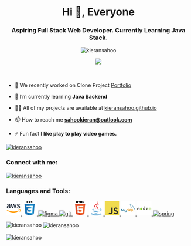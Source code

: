 <h1 align="center">Hi 👋, Everyone</h1>
<h3 align="center">Aspiring Full Stack Web Developer. Currently Learning Java Stack.</h3>
<p align="center"> <img src="https://komarev.com/ghpvc/?username=kieransahoo&label=Profile%20views&color=0e75b6&style=flat" alt="kieransahoo" /> </p>
<p align="center" > <img  src="https://www.wingstechsolutions.com/wp-content/uploads/2022/03/full-stack-development.gif"/> </p>






<p align="left"> <a href="https://twitter.com/" target="blank"><img src="https://img.shields.io/twitter/follow/?logo=twitter&style=for-the-badge" alt="" /></a> </p>

- 🔭 We recently worked on Clone Project [Portfolio](https://kieransahoo.github.io/)

- 🌱 I’m currently learning **Java Backend**

- 👨‍💻 All of my projects are available at [kieransahoo.github.io](kieransahoo.github.io)

- 📫 How to reach me **sahookieran@outlook.com**

- ⚡ Fun fact **I like play to play video games.**

<p align="left"> <a href="https://github.com/ryo-ma/github-profile-trophy"><img src="https://github-profile-trophy.vercel.app/?username=kieransahoo" alt="kieransahoo" /></a> </p>

<h3 align="left">Connect with me:</h3>
<p align="left">
<a href="https://linkedin.com/in/kieransahoo" target="blank"><img align="center" src="https://raw.githubusercontent.com/rahuldkjain/github-profile-readme-generator/master/src/images/icons/Social/linked-in-alt.svg" alt="kieransahoo" height="30" width="40" /></a>
</p>

<h3 align="left">Languages and Tools:</h3>
<p align="left"> <a  href="https://aws.amazon.com" target="_blank" rel="noreferrer"> <img margin-right="24px" src="https://raw.githubusercontent.com/devicons/devicon/master/icons/amazonwebservices/amazonwebservices-original-wordmark.svg" alt="aws" width="40" height="40"/> </a> <a href="https://www.w3schools.com/css/" target="_blank" rel="noreferrer"> <img margin-right="24px" src="https://raw.githubusercontent.com/devicons/devicon/master/icons/css3/css3-original-wordmark.svg" alt="css3" width="40" height="40"/> </a> <a href="https://www.figma.com/" target="_blank" rel="noreferrer"> <img margin-right="24px" src="https://www.vectorlogo.zone/logos/figma/figma-icon.svg" alt="figma" width="40" height="40"/> </a> <a href="https://git-scm.com/" target="_blank" rel="noreferrer"> <img  margin-right="24px" src="https://www.vectorlogo.zone/logos/git-scm/git-scm-icon.svg" alt="git" width="40" height="40"/> </a> <a href="https://www.w3.org/html/" target="_blank" rel="noreferrer"> <img  margin-right="24px" src="https://raw.githubusercontent.com/devicons/devicon/master/icons/html5/html5-original-wordmark.svg" alt="html5" width="40" height="40"/> </a> <a href="https://www.java.com" target="_blank" rel="noreferrer"> <img margin-right="24px" src="https://raw.githubusercontent.com/devicons/devicon/master/icons/java/java-original.svg" alt="java" width="40" height="40"/> </a> <a href="https://developer.mozilla.org/en-US/docs/Web/JavaScript" target="_blank" rel="noreferrer"> <img margin-right="24px"  src="https://raw.githubusercontent.com/devicons/devicon/master/icons/javascript/javascript-original.svg" alt="javascript" width="40" height="40"/> </a> <a href="https://www.mysql.com/" target="_blank" rel="noreferrer"> <img margin-right="24px" src="https://raw.githubusercontent.com/devicons/devicon/master/icons/mysql/mysql-original-wordmark.svg" alt="mysql" width="40" height="40"/> </a> <a href="https://nodejs.org" target="_blank" rel="noreferrer"> <img margin-right="24px" src="https://raw.githubusercontent.com/devicons/devicon/master/icons/nodejs/nodejs-original-wordmark.svg" alt="nodejs" width="40" height="40"/> </a> <a href="https://spring.io/" target="_blank" rel="noreferrer"> <img margin-right="24px" src="https://www.vectorlogo.zone/logos/springio/springio-icon.svg" alt="spring" width="40" height="40"/> </a> </p>

<p><img align="left" src="https://github-readme-stats.vercel.app/api/top-langs?username=kieransahoo&show_icons=true&locale=en&layout=compact" alt="kieransahoo" /></p>

<p>&nbsp;<img align="center" src="https://github-readme-stats.vercel.app/api?username=kieransahoo&show_icons=true&locale=en" alt="kieransahoo" /></p>

<p><img align="center" src="https://github-readme-streak-stats.herokuapp.com/?user=kieransahoo&" alt="kieransahoo" /></p>

